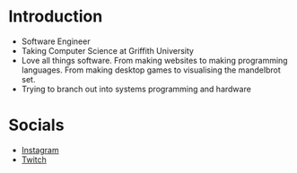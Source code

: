 # Introduction
- Software Engineer
- Taking Computer Science at Griffith University
- Love all things software. From making websites to making programming languages. From making desktop games to visualising the mandelbrot set.
- Trying to branch out into systems programming and hardware

# Socials
- [Instagram](https://www.instagram.com/ag.ayeareem/)
- [Twitch](https://www.twitch.tv/ayeareemm)
